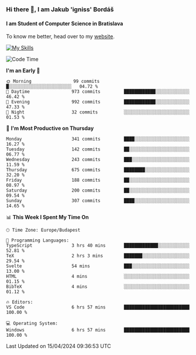 ### Hi there 👋, I am Jakub 'igniss' Bordáš

#### I am Student of Computer Science in Bratislava
To know me better, head over to my [website](https://bordas.sk).

[![My Skills](https://skillicons.dev/icons?i=js,html,css,figma,svelte,java,kotlin,python,postgresql,typescript,nest,nodejs)](https://bordas.sk)


<!--START_SECTION:waka-->
![Code Time](http://img.shields.io/badge/Code%20Time-1%2C466%20hrs%204%20mins-blue)

**I'm an Early 🐤** 

```text
🌞 Morning                99 commits          █░░░░░░░░░░░░░░░░░░░░░░░░   04.72 % 
🌆 Daytime                973 commits         ████████████░░░░░░░░░░░░░   46.42 % 
🌃 Evening                992 commits         ████████████░░░░░░░░░░░░░   47.33 % 
🌙 Night                  32 commits          ░░░░░░░░░░░░░░░░░░░░░░░░░   01.53 % 
```
📅 **I'm Most Productive on Thursday** 

```text
Monday                   341 commits         ████░░░░░░░░░░░░░░░░░░░░░   16.27 % 
Tuesday                  142 commits         ██░░░░░░░░░░░░░░░░░░░░░░░   06.77 % 
Wednesday                243 commits         ███░░░░░░░░░░░░░░░░░░░░░░   11.59 % 
Thursday                 675 commits         ████████░░░░░░░░░░░░░░░░░   32.20 % 
Friday                   188 commits         ██░░░░░░░░░░░░░░░░░░░░░░░   08.97 % 
Saturday                 200 commits         ██░░░░░░░░░░░░░░░░░░░░░░░   09.54 % 
Sunday                   307 commits         ████░░░░░░░░░░░░░░░░░░░░░   14.65 % 
```


📊 **This Week I Spent My Time On** 

```text
🕑︎ Time Zone: Europe/Budapest

💬 Programming Languages: 
TypeScript               3 hrs 40 mins       █████████████░░░░░░░░░░░░   52.81 % 
TeX                      2 hrs 3 mins        ███████░░░░░░░░░░░░░░░░░░   29.54 % 
Svelte                   54 mins             ███░░░░░░░░░░░░░░░░░░░░░░   13.00 % 
HTML                     4 mins              ░░░░░░░░░░░░░░░░░░░░░░░░░   01.15 % 
BibTeX                   4 mins              ░░░░░░░░░░░░░░░░░░░░░░░░░   01.12 % 

🔥 Editors: 
VS Code                  6 hrs 57 mins       █████████████████████████   100.00 % 

💻 Operating System: 
Windows                  6 hrs 57 mins       █████████████████████████   100.00 % 
```


 Last Updated on 15/04/2024 09:36:53 UTC
<!--END_SECTION:waka-->
